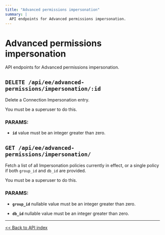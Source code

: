 ```yaml
---
title: "Advanced permissions impersonation"
summary: |
  API endpoints for Advanced permissions impersonation.
---
```


# Advanced permissions impersonation

API endpoints for Advanced permissions impersonation.

## `DELETE /api/ee/advanced-permissions/impersonation/:id`

Delete a Connection Impersonation entry.

You must be a superuser to do this.

### PARAMS:

-  **`id`** value must be an integer greater than zero.

## `GET /api/ee/advanced-permissions/impersonation/`

Fetch a list of all Impersonation policies currently in effect, or a single policy if both `group_id` and `db_id`
  are provided.

You must be a superuser to do this.

### PARAMS:

-  **`group_id`** nullable value must be an integer greater than zero.

-  **`db_id`** nullable value must be an integer greater than zero.

---

[<< Back to API index](../../api-documentation.md)